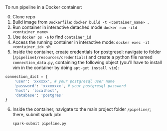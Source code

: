 To run pipeline in a Docker container:

0. Clone repo
1. Build image from `Dockerfile`: `docker build -t <container_name> .`
2. Run container in interactive detached mode `docker run -itd <container_name>`
3. Use `docker ps -a` to find `container_id`
4. Access the running container in interactive mode: `docker exec -it <container_id> sh`
5. Inside the container, create credentials for postgresql: navigate to folder (`/pipeline1/resources/credentials`) and create a python file named `connection_data.py`, containing the following object (you'll have to install vim in the container by doing `apt-get install vim`):
```python
connection_dict = {
    'user': 'xxxxxx', # your postgresql user name
    'password': 'xxxxxxxx', # your postgresql password
    'host': 'localhost',
    'database': 'postgres'
}
```

6. Inside the container, navigate to the main project folder `/pipeline/`; there, submit spark job: 
	```shell
	spark-submit pipeline.py
	```
